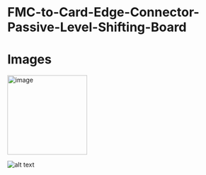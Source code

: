 # FMC-to-Card-Edge-Connector-Passive-Level-Shifting-Board


# Images

<img width="180" alt="image" src="https://user-images.githubusercontent.com/68760258/216795946-499105fa-aa0c-412f-a32d-7693e1dc071e.png">

![alt text](https://github.com/richardmcmanusjr/FMC-to-Card-Edge-Level-Shifter/blob/main/F2CE_Social_Preview.png?raw=true)
